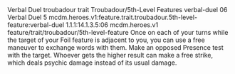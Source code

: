 <ability>
  <name>Verbal Duel</name>
  <metadata>
    <class>troubadour</class>
    <feature_type>trait</feature_type>
    <file_dpath>Troubadour/5th-Level Features</file_dpath>
    <item_id>verbal-duel</item_id>
    <item_index>06</item_index>
    <item_name>Verbal Duel</item_name>
    <level>5</level>
    <scc>mcdm.heroes.v1:feature.trait.troubadour.5th-level-feature:verbal-duel</scc>
    <scdc>1.1.1:14.1.3.5:06</scdc>
    <source>mcdm.heroes.v1</source>
    <type>feature/trait/troubadour/5th-level-feature</type>
  </metadata>
  <effects>
    <effect type="mundane">Once on each of your turns while the target of your Foil feature is adjacent to you, you can use a free maneuver to exchange words with them. Make an opposed Presence test with the target. Whoever gets the higher result can make a free strike, which deals psychic damage instead of its usual damage.</effect>
  </effects>
</ability>

